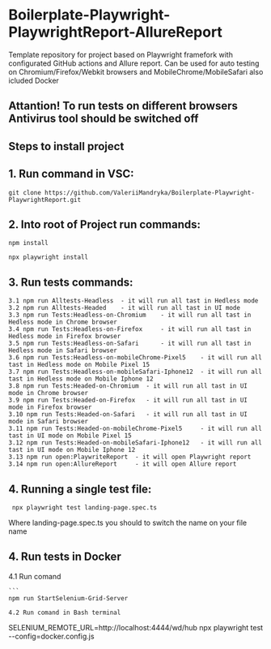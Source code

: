 # Boilerplate-Playwright-PlaywrightReport-AllureReport
Template repository for project based on Playwright framefork with configurated GitHub actions and Allure report. Can be used for auto testing on Chromium/Firefox/Webkit browsers and MobileChrome/MobileSafari also icluded Docker

##  Attantion! To run tests on different browsers Antivirus tool should be switched off 

## Steps to install project

## 1. Run command in VSC:

```
git clone https://github.com/ValeriiMandryka/Boilerplate-Playwright-PlaywrightReport.git

```
## 2. Into root of Project run commands:
```
npm install

npx playwright install

```
## 3. Run tests commands:

    3.1 npm run Alltests-Headless  - it will run all tast in Hedless mode
    3.2 npm run Alltests-Headed    - it will run all tast in UI mode
    3.3 npm run Tests:Headless-on-Chromium    - it will run all tast in Hedless mode in Chrome browser
    3.4 npm run Tests:Headless-on-Firefox     - it will run all tast in Hedless mode in Firefox browser
    3.5 npm run Tests:Headless-on-Safari      - it will run all tast in Hedless mode in Safari browser
    3.6 npm run Tests:Headless-on-mobileChrome-Pixel5    - it will run all tast in Hedless mode on Mobile Pixel 15
    3.7 npm run Tests:Headless-on-mobileSafari-Iphone12  - it will run all tast in Hedless mode on Mobile Iphone 12
    3.8 npm run Tests:Headed-on-Chromium  - it will run all tast in UI mode in Chrome browser
    3.9 npm run Tests:Headed-on-Firefox   - it will run all tast in UI mode in Firefox browser
    3.10 npm run Tests:Headed-on-Safari   - it will run all tast in UI mode in Safari browser
    3.11 npm run Tests:Headed-on-mobileChrome-Pixel5     - it will run all tast in UI mode on Mobile Pixel 15
    3.12 npm run Tests:Headed-on-mobileSafari-Iphone12   - it will run all tast in UI mode on Mobile Iphone 12
    3.13 npm run open:PlaywriteReport  - it will open Playwright report
    3.14 npm run open:AllureReport     - it will open Allure report

## 4. Running a single test file:
   ```
    npx playwright test landing-page.spec.ts

   ```
   Where landing-page.spec.ts you should to switch the name on your file name 
   
## 4. Run tests in Docker
   4.1 Run comand
    
    ```
    npm run StartSelenium-Grid-Server

   ```
   4.2 Run comand in Bash terminal
  
   ```
   SELENIUM_REMOTE_URL=http://localhost:4444/wd/hub npx playwright test --config=docker.config.js

   ```
  
